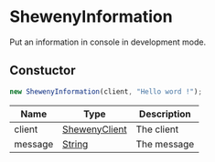 # ShewenyInformation

Put an information in console in development mode.

## Constuctor

```js
new ShewenyInformation(client, "Hello word !");
```

| Name    | Type                                                                                        | Description |
| ------- | ------------------------------------------------------------------------------------------- | ----------- |
| client  | [ShewenyClient](../client/ShewenyClient.md)                                                 | The client  |
| message | [String](https://developer.mozilla.org/docs/Web/JavaScript/Reference/Global_Objects/String) | The message |
